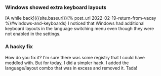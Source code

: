 ---
---

### Windows showed extra keyboard layouts

[A while back]({{site.baseurl}}{% post_url 2022-02-19-return-from-vacay %}#windows-and-keyboards)
I noticed that Windows had additional keyboard layouts in the language
switching menu even though they were not enabled in the settings.

### A hacky fix

How do you fix it? I'm sure there was some registry that I could have
meddled with. But for today, I did a simpler hack. I added the
language/layout combo that was in excess and removed it. Tada!
